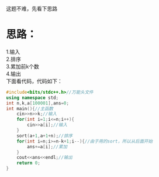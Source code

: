 这题不难，先看下思路      
# 思路：     
1.输入      
2.排序      
3.累加前k个数            
4.输出     
下面看代码，代码如下：     
```cpp
#include<bits/stdc++.h>//万能头文件
using namespace std;
int n,k,a[100001],ans=0;
int main(){//主函数
	cin>>n>>k;//输入
	for(int i=1;i<=n;i++){
		cin>>a[i];//输入
	}
	sort(a+1,a+1+n);//排序
	for(int i=n;i>=n-k+1;i--){//由于用的sort，所以从后面开始
		ans+=a[i];//累加
	}
	cout<<ans<<endl;//输出
	return 0;
}

```
